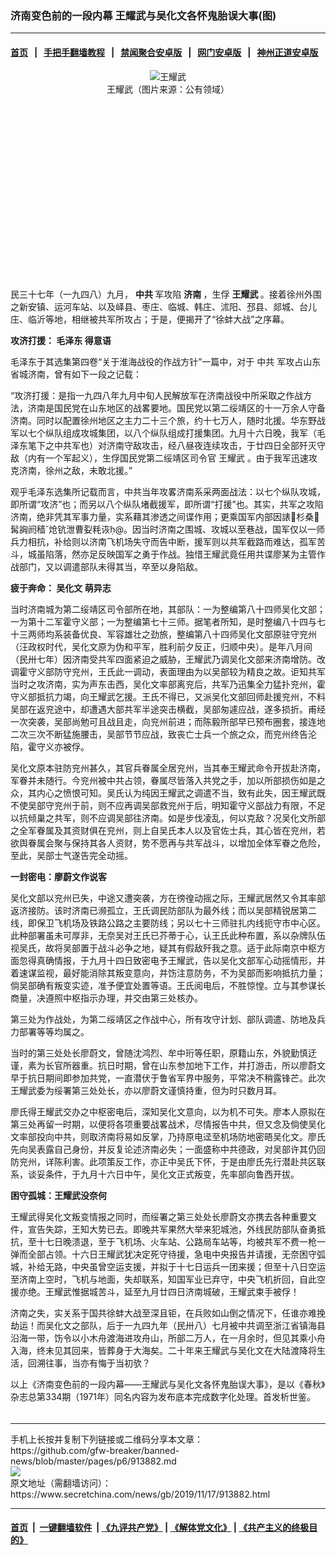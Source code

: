 ### 济南变色前的一段内幕 王耀武与吴化文各怀鬼胎误大事(图)
------------------------

#### [首页](https://github.com/gfw-breaker/banned-news/blob/master/README.md) &nbsp;&nbsp;|&nbsp;&nbsp; [手把手翻墙教程](https://github.com/gfw-breaker/guides/wiki) &nbsp;&nbsp;|&nbsp;&nbsp; [禁闻聚合安卓版](https://github.com/gfw-breaker/bn-android) &nbsp;&nbsp;|&nbsp;&nbsp; [网门安卓版](https://github.com/oGate2/oGate) &nbsp;&nbsp;|&nbsp;&nbsp; [神州正道安卓版](https://github.com/SzzdOgate/update) 



<div class="article_right" style="fone-color:#000">
 <p style="text-align: center;">
  <img alt="王耀武" src="http://img2.secretchina.com/pic/2019/11-17/p2564162a441874394-ss.jpg"/>
  <br>
   王耀武（图片来源：公有领域）
   <span id="hideid" name="hideid" style="color:red;display:none;">
    <span href="https://www.secretchina.com">
    </span>
   </span>
  </br>
 </p>
 <div id="txt-mid1-t21-2017">
  <ins class="adsbygoogle" data-ad-client="ca-pub-1276641434651360" data-ad-slot="2451032099" style="display:inline-block;width:336px;height:280px">
  </ins>
  <div id="SC-22xxx">
  </div>
 </div>
 <p>
  民三十七年（一九四八）九月，
  <strong>
   中共
  </strong>
  军攻陷
  <strong>
   <span href="https://www.secretchina.com/news/gb/tag/济南" target="_blank">
    济南
   </span>
  </strong>
  ，生俘
  <strong>
   王耀武
  </strong>
  。接着徐州外围之新安镇、运河车站、以及峄县、枣庄、临城、韩庄、沭阳、邳县、郯城、台儿庄、临沂等地，相继被共军所攻占；于是，便揭开了“徐蚌大战”之序幕。
  <span id="hideid" name="hideid" style="color:red;display:none;">
   <span href="https://www.secretchina.com">
   </span>
  </span>
 </p>
 <p>
  <strong>
   攻济打援：
   <span href="https://www.secretchina.com/news/gb/tag/毛泽东" target="_blank">
    毛泽东
   </span>
   得意语
  </strong>
 </p>
 <p>
  毛泽东于其选集第四卷“关于淮海战役的作战方针”一篇中，对于
  <span href="https://www.secretchina.com/news/gb/tag/中共" target="_blank">
   中共
  </span>
  军攻占山东省城济南，曾有如下一段之记载：
 </p>
 <p>
  “攻济打援：是指一九四八年九月中旬人民解放军在济南战役中所采取之作战方法，济南是国民党在山东地区的战畧要地。国民党以第二绥靖区的十一万余人守备济南。同时以配置徐州地区之主力二十三个旅，约十七万人，随时北援。华东野战军以七个纵队组成攻城集团，以八个纵队组成打援集团。九月十六日晚，我军（毛泽东笔下之中共军也）对济南守敌攻击，经八昼夜连续攻击，于廿四日全部歼灭守敌（内有一个军起义），生俘国民党第二绥靖区司令官
  <span href="https://www.secretchina.com/news/gb/tag/王耀武" target="_blank">
   王耀武
  </span>
  。由于我军迅速攻克济南，徐州之敌，未敢北援。”
 </p>
 <p>
  观乎毛泽东选集所记载而言，中共当年攻畧济南系采两面战法：以七个纵队攻城，即所谓“攻济”也；而另以八个纵队堵截援军，即所谓“打援”也。其实，共军之攻陷济南，绝非凭其军事力量，实系藉其渗透之间谍作用；更乘国军内部因諘杉桑髯詾阏穑炝钪泄曹姴粍诙@。因当时济南之围城、攻城以至巷战，国军仅以一师兵力相抗，补给则以济南飞机场失守而告中断，援军则以共军截路而难达，孤军苦斗，城虽陷落，然亦足反映国军之勇于作战。独惜王耀武竟任用共谍廖某为主管作战部门，又以调遣部队未得其当，卒至以身陷敌。
 </p>
 <p>
  <strong>
   疲于奔命：
   <span href="https://www.secretchina.com/news/gb/tag/吴化文" target="_blank">
    吴化文
   </span>
   萌异志
  </strong>
 </p>
 <p>
  当时济南城为第二绥靖区司令部所在地，其部队：一为整编第八十四师吴化文部；一为第十二军霍守义部；一为整编第七十三师。据笔者所知，是时整编八十四与七十三两师均系装备优良、军容雄壮之劲旅，整编第八十四师吴化文部原驻守兖州（汪政权时代，吴化文原为伪和平军，胜利前夕反正，归顺中央）。是年八月间（民卅七年）因济南受共军四面紧迫之威胁，王耀武乃调吴化文部来济南增防。改调霍守义部防守兖州，王氏此一调动，表面理由为以吴部较为精良之故。讵知共军当时之攻济南，实为声东击西，吴化文率部离兖后，共军乃迅集全力猛扑兖州，霍守义部抵抗力竭，向王耀武乞援。王氏不得已，又派吴化文部回师赴援兖州，不料吴部在返兖途中，却遭遇大部共军半途突击横截，吴部匆遽应战，遂多损折。甫经一次突袭，吴部尚勉可且战且走，向兖州前进；而陈毅所部早已预布圈套，接连地二次三次不断猛施腰击，吴部节节应战，致丧亡士兵一个旅之众，而兖州终告沦陷，霍守义亦被俘。
 </p>
 <p>
  吴化文原本驻防兖州甚久，其官兵眷属全居兖州，当其奉王耀武命令开拔赴济南，军眷并未随行。今兖州被中共占领，眷属尽皆落入共党之手，加以所部损伤如是之众，其内心之愤恨可知。吴氏认为纯因王耀武之调遣不当，致有此失，因王耀武既不使吴部守兖州于前，则不应再调吴部救兖州于后，明知霍守义部战力有限，不足以抗倾巢之共军，则不应调吴部往济南。如是步伐凌乱，何以克敌？况吴化文所部之全军眷属及其资财俱在兖州，则上自吴氏本人以及官佐士兵，其心皆在兖州，若欲舆眷属会聚与保持其各人资财，势不愿再与共军战斗，以增加全体军眷之危险，至此，吴部士气遂告完全动摇。
 </p>
 <p>
  <strong>
   一封密电：廖蔚文作说客
  </strong>
 </p>
 <p>
  吴化文部以兖州已失，中途又遭突袭，方在徬徨动摇之际，王耀武居然又令其率部返济接防。该时济南已濒孤立，王氏调民防部队为最外线；而以吴部精锐居第二线，即保卫飞机场及铁路公路之主要防线；另以七十三师驻扎内线扼守市中心区。此种部署虽未可厚非，无奈吴对王氏已芥蒂于心，认王氏此种布置，系以杂牌队伍视吴氏，故将吴部置于战斗必争之地，疑其有假敌歼我之意。适于此际南京中枢方面忽得真确情报，于九月十四日致密电予王耀武，告以吴化文部军心动摇情形，并着速谋监视，最好能消除其叛变意向，并饬注意防务，不为吴部而影响抵抗力量；倘吴部确有叛变实迹，准予便宜处置等语。王氏阅电后，不胜惊惶。立与其参谋长商量，决遵照中枢指示办理，并交由第三处核办。
 </p>
 <p>
  第三处为作战处，为第二绥靖区之作战中心，所有攻守计划、部队调遣、防地及兵力部署等等均属之。
 </p>
 <p>
  当时的第三处处长廖蔚文，曾随沈鸿烈、牟中珩等任职，原籍山东，外貌勤慎迂谨，素为长官所器重。抗日时期，曾在山东参加地下工作，并打游击，所以廖蔚文早于抗日期间即参加共党，一直潜伏于鲁省军界中服务，平常决不稍露锋芒。此次王耀武委为绥署第三处处长，亦以廖蔚文谨慎持重，但为时只数月耳。
 </p>
 <p>
  廖氏得王耀武交办之中枢密电后，深知吴化文意向，以为机不可失。廖本人原拟在第三处再留一时期，以便将各项重要战畧战术，尽情报告中共，但又念及倘使吴化文率部投向中共，则取济南将易如反掌，乃持原电迳至机场防地密晤吴化文。廖氏先向吴表露自己身份，并反复论述济南必失；一面盛称中共德政，对吴部许其仍回防兖州，详陈利害。此项策反工作，亦正中吴氏下怀，于是由廖氏先行潜赴共区联系，谈妥条件，于九月十六日中午，吴化文正式叛变，先率部向鲁西开拔。
 </p>
 <p>
  <strong>
   困守孤城：王耀武没奈何
  </strong>
 </p>
 <p>
  王耀武得吴化文叛变情报之同时，而绥署之第三处处长廖蔚文亦携去各种重要文件，宣告失踪，王知大势已去。即晚共军果然大举来犯城池，外线民防部队奋勇抵抗，至十七日晚溃退，至于飞机场、火车站、公路局车站等，均被共军不费一枪一弹而全部占领。十六日王耀武犹决定死守待援，急电中央报告并请援，无奈困守弧城，补给无路，中央虽曾空运支援，并拟于十七日运兵一团来援；但至十八日空运至济南上空时，飞机与地面，失却联系，知国军业已弃守，中央飞机折回，自此空援亦绝。王耀武惟据城苦斗，延至九月廿四日济南城破，王耀武束手被俘！
 </p>
 <p>
  济南之失，实关系于国共徐蚌大战至深且钜，在兵败如山倒之情况下，任谁亦难挽劫运！而吴化文之部队，后于一九四九年（民卅八）七月被中共调至浙江省镇海县沿海一带，饬令以小木舟渡海进攻舟山，所部二万人，在一月余时，但见其乘小舟入海，终未见其回来，皆葬身于大海矣。二十年来王耀武与吴化文在大陆渡降将生活，回溯往事，当亦有悔于当初欤？
 </p>
 <p>
 </p>
 <p>
  以上《济南变色前的一段内幕——王耀武与吴化文各怀鬼胎误大事》，是以《春秋》杂志总第334期（1971年）同名内容为发布底本完成数字化处理。首发析世鉴。
  <center>
   <div>
    <div id="txt-mid2-t22-2017" style="display: block;  max-height: 351px;  overflow: hidden;">
     <div id="SC-21xxx">
     </div>
     <ins class="adsbygoogle" data-ad-client="ca-pub-1276641434651360" data-ad-format="auto" data-ad-slot="4301710469" data-full-width-responsive="true" style="display:block">
     </ins>
    </div>
   </div>
  </center>
  <div style="padding-top:5px;">
  </div>
 </p>
</div>

<hr/>
手机上长按并复制下列链接或二维码分享本文章：<br/>
https://github.com/gfw-breaker/banned-news/blob/master/pages/p6/913882.md <br/>
<a href='https://github.com/gfw-breaker/banned-news/blob/master/pages/p6/913882.md'><img src='https://github.com/gfw-breaker/banned-news/blob/master/pages/p6/913882.md.png'/></a> <br/>
原文地址（需翻墙访问）：https://www.secretchina.com/news/gb/2019/11/17/913882.html


------------------------
#### [首页](https://github.com/gfw-breaker/banned-news/blob/master/README.md) &nbsp;|&nbsp; [一键翻墙软件](https://github.com/gfw-breaker/nogfw/blob/master/README.md) &nbsp;| [《九评共产党》](https://github.com/gfw-breaker/9ping.md/blob/master/README.md#九评之一评共产党是什么) | [《解体党文化》](https://github.com/gfw-breaker/jtdwh.md/blob/master/README.md) | [《共产主义的终极目的》](https://github.com/gfw-breaker/gczydzjmd.md/blob/master/README.md)


<img src='http://gfw-breaker.win/banned-news/pages/p6/913882.md' width='0px' height='0px'/>